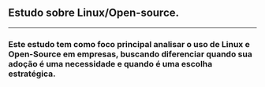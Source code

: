 ## Estudo sobre Linux/Open-source.
---
### Este estudo tem como foco principal analisar o uso de Linux e Open-Source em empresas, buscando diferenciar quando sua adoção é uma necessidade e quando é uma escolha estratégica.

